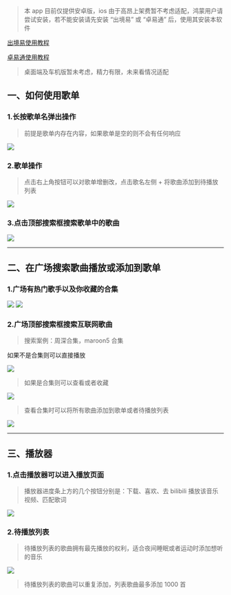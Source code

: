 > 本 app 目前仅提供安卓版，ios 由于高昂上架费暂不考虑适配，鸿蒙用户请尝试安装，若不能安装请先安装 “出境易” 或 “卓易通” 后，使用其安装本软件

[出境易使用教程](https://www.bilibili.com/video/BV1dUi2YpETy/?spm_id_from=333.337.search-card.all.click)

[卓易通使用教程](https://www.bilibili.com/video/BV1qZwBevEyy/?spm_id_from=333.337.search-card.all.click)

> 桌面端及车机版暂未考虑，精力有限，未来看情况适配

## 一、如何使用歌单

### 1.长按歌单名弹出操作

> 前提是歌单内存在内容，如果歌单是空的则不会有任何响应

![](assets/images/long_press_order.png)

### 2.歌单操作

> 点击右上角按钮可以对歌单增删改，点击歌名左侧 + 将歌曲添加到待播放列表

![](assets/images/order_actions.png)

### 3.点击顶部搜索框搜索歌单中的歌曲

![](assets/images/order_search.png)

---

## 二、在广场搜索歌曲播放或添加到歌单

### 1.广场有热门歌手以及你收藏的合集

![](assets/images/plaza.png)
![](assets/images/plaza_collections.png)

### 2.广场顶部搜索框搜索互联网歌曲

> 搜索案例：周深合集，maroon5 合集

如果不是合集则可以直接播放

![](assets/images/plaza_music_play.png)

> 如果是合集则可以查看或者收藏

![](assets/images/long_press_collection.png)

> 查看合集时可以将所有歌曲添加到歌单或者待播放列表

![](assets/images/add_to_order.png)

---

## 三、播放器

### 1.点击播放器可以进入播放页面

> 播放器进度条上方的几个按钮分别是：下载、喜欢、去 bilibili 播放该音乐视频、匹配歌词

![](assets/images/player_card.png)

### 2.待播放列表

> 待播放列表的歌曲拥有最先播放的权利，适合夜间睡眠或者运动时添加想听的音乐

![](assets/images/playerlist.png)

> 待播放列表的歌曲可以重复添加，列表歌曲最多添加 1000 首

